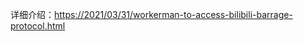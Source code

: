 详细介绍：[https://2021/03/31/workerman-to-access-bilibili-barrage-protocol.html](https://2021/03/31/workerman-to-access-bilibili-barrage-protocol.html)